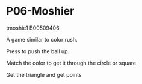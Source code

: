 # P06-Moshier #
tmoshie1
B00509406

A game similar to color rush.

Press to push the ball up.

Match the color to get it through the circle or square

Get the triangle and get points